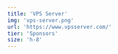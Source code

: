 ```yaml
---
title: 'VPS Server'
img: 'vps-server.png'
url: 'https://www.vpsserver.com/'
tier: 'Sponsors'
size: 'h-8'
---
```

